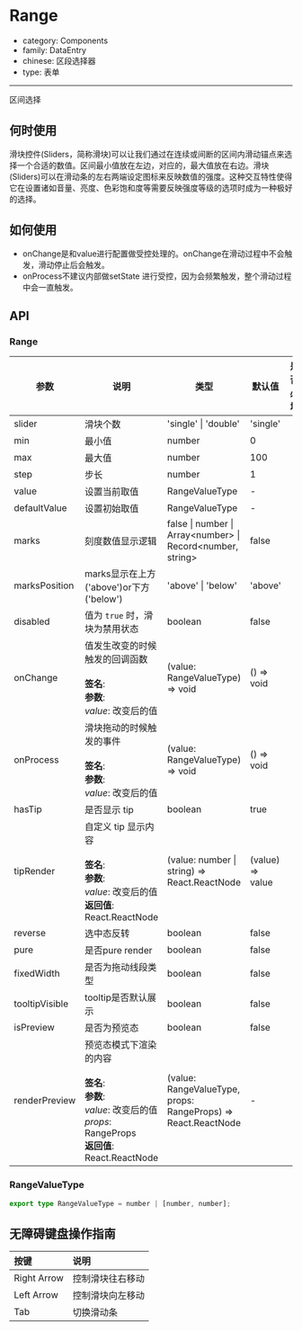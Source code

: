 # Range

-   category: Components
-   family: DataEntry
-   chinese: 区段选择器
-   type: 表单

---

区间选择

## 何时使用

滑块控件(Sliders，简称滑块)可以让我们通过在连续或间断的区间内滑动锚点来选择一个合适的数值。区间最小值放在左边，对应的，最大值放在右边。滑块(Sliders)可以在滑动条的左右两端设定图标来反映数值的强度。这种交互特性使得它在设置诸如音量、亮度、色彩饱和度等需要反映强度等级的选项时成为一种极好的选择。

## 如何使用

-   onChange是和value进行配置做受控处理的。onChange在滑动过程中不会触发，滑动停止后会触发。
-   onProcess不建议内部做setState 进行受控，因为会频繁触发，整个滑动过程中会一直触发。

## API

### Range

| 参数           | 说明                                                                                                                                        | 类型                                                          | 默认值            | 是否必填 |
| -------------- | ------------------------------------------------------------------------------------------------------------------------------------------- | ------------------------------------------------------------- | ----------------- | -------- |
| slider         | 滑块个数                                                                                                                                    | 'single' \| 'double'                                          | 'single'          |          |
| min            | 最小值                                                                                                                                      | number                                                        | 0                 |          |
| max            | 最大值                                                                                                                                      | number                                                        | 100               |          |
| step           | 步长                                                                                                                                        | number                                                        | 1                 |          |
| value          | 设置当前取值                                                                                                                                | RangeValueType                                                | -                 |          |
| defaultValue   | 设置初始取值                                                                                                                                | RangeValueType                                                | -                 |          |
| marks          | 刻度数值显示逻辑                                                                                                                            | false \| number \| Array\<number> \| Record\<number, string>  | false             |          |
| marksPosition  | marks显示在上方('above')or下方('below')                                                                                                     | 'above' \| 'below'                                            | 'above'           |          |
| disabled       | 值为 `true` 时，滑块为禁用状态                                                                                                              | boolean                                                       | false             |          |
| onChange       | 值发生改变的时候触发的回调函数<br/><br/>**签名**:<br/>**参数**:<br/>_value_: 改变后的值                                                     | (value: RangeValueType) => void                               | () =\> void       |          |
| onProcess      | 滑块拖动的时候触发的事件<br/><br/>**签名**:<br/>**参数**:<br/>_value_: 改变后的值                                                           | (value: RangeValueType) => void                               | () =\> void       |          |
| hasTip         | 是否显示 tip                                                                                                                                | boolean                                                       | true              |          |
| tipRender      | 自定义 tip 显示内容<br/><br/>**签名**:<br/>**参数**:<br/>_value_: 改变后的值<br/>**返回值**:<br/>React.ReactNode                            | (value: number \| string) => React.ReactNode                  | (value) =\> value |          |
| reverse        | 选中态反转                                                                                                                                  | boolean                                                       | false             |          |
| pure           | 是否pure render                                                                                                                             | boolean                                                       | false             |          |
| fixedWidth     | 是否为拖动线段类型                                                                                                                          | boolean                                                       | false             |          |
| tooltipVisible | tooltip是否默认展示                                                                                                                         | boolean                                                       | false             |          |
| isPreview      | 是否为预览态                                                                                                                                | boolean                                                       | false             |          |
| renderPreview  | 预览态模式下渲染的内容<br/><br/>**签名**:<br/>**参数**:<br/>_value_: 改变后的值<br/>_props_: RangeProps<br/>**返回值**:<br/>React.ReactNode | (value: RangeValueType, props: RangeProps) => React.ReactNode | -                 |          |

### RangeValueType

```typescript
export type RangeValueType = number | [number, number];
```

## 无障碍键盘操作指南

| 按键        | 说明             |
| :---------- | :--------------- |
| Right Arrow | 控制滑块往右移动 |
| Left Arrow  | 控制滑块向左移动 |
| Tab         | 切换滑动条       |
